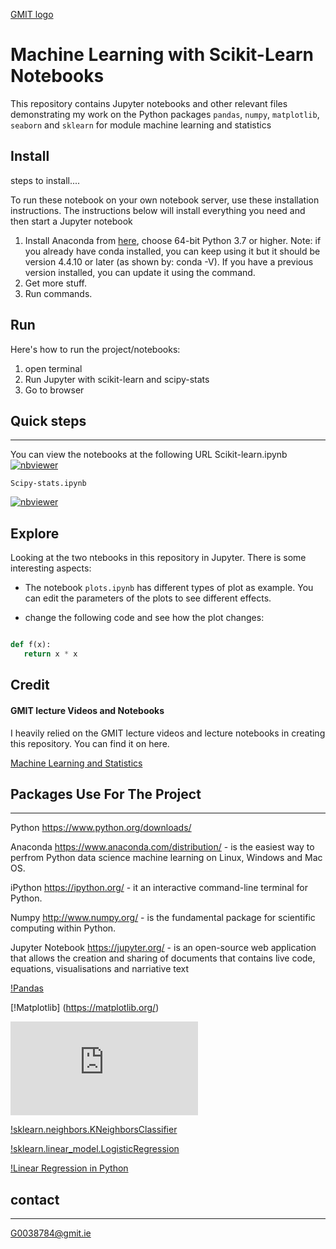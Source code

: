 [GMIT logo](https://www.logolynx.com/topic/gmit#&gid=1&pid=2)



# Machine Learning with Scikit-Learn Notebooks

This repository contains Jupyter notebooks and other relevant files demonstrating my work on the Python packages `pandas`, `numpy`, `matplotlib`, `seaborn` and `sklearn` for module machine learning and statistics



 ## Install


 steps to install....

To run these notebook on your own notebook server, use these installation instructions. The instructions below will install everything you need and then start a Jupyter notebook

1.  Install Anaconda from [here](https://docs.anaconda.com/anaconda/install/windows/), choose 64-bit Python 3.7 or higher.
Note: if you already have conda installed, you can keep using it but it should be version 4.4.10 or later (as shown by: conda -V). If you have a previous version installed, you can update it using the command. 
2. Get more stuff.
3. Run commands.

## Run

Here's how to run the project/notebooks:

1. open terminal
2. Run Jupyter with scikit-learn and scipy-stats
3. Go to browser

 
 ## Quick steps
 ***

 You can view the notebooks at the following URL
      Scikit-learn.ipynb
 [![nbviewer](https://raw.githubusercontent.com/jupyter/design/master/logos/Badges/nbviewer_badge.svg)](https://github.com/G00387847/machineLearningTask/blob/main/scikit-learn.ipynb)
  
    Scipy-stats.ipynb
 [![nbviewer](https://raw.githubusercontent.com/jupyter/design/master/logos/Badges/nbviewer_badge.svg)](https://nbviewer.org/github/G00387847/machineLearningTask/blob/main/scipy-stats.ipynb)


## Explore


Looking  at the two ntebooks in this repository in Jupyter. There is some interesting aspects:

- The notebook `plots.ipynb` has different types of plot as example. You can edit the parameters of the plots to see different effects.

- change the following code and see how the plot changes:

```python

def f(x):
   return x * x
```

## Credit

#### GMIT lecture Videos and Notebooks

I heavily relied on the GMIT lecture videos and lecture notebooks in creating this repository. You can find it on here. 

 [Machine Learning and Statistics](https://learnonline.gmit.ie/course/view.php?id=4153)


## Packages Use For The Project

******

Python https://www.python.org/downloads/

Anaconda https://www.anaconda.com/distribution/ - is the easiest way to perfrom Python data science machine learning on Linux, Windows and Mac OS.

iPython https://ipython.org/ - it an interactive command-line terminal for Python.

Numpy http://www.numpy.org/ - is the fundamental package for scientific computing within Python.

Jupyter Notebook https://jupyter.org/ - is an open-source web application that allows the creation and sharing of documents that contains live code, equations, visualisations and narriative text

[!Pandas](https://pandas.pydata.org/)

[!Matplotlib] (https://matplotlib.org/)

![scikit-learn](https://scikit-learn.org/stable/tutorial/index.html)

[!sklearn.neighbors.KNeighborsClassifier](https://scikit-learn.org/stable/modules/generated/sklearn.neighbors.KNeighborsClassifier.html#sklearn.neighbors.KNeighborsClassifier)

[!sklearn.linear_model.LogisticRegression](https://scikit-learn.org/stable/modules/generated/sklearn.linear_model.LogisticRegression.html)

[!Linear Regression in Python](https://realpython.com/linear-regression-in-python/)

## contact

*****

[G0038784@gmit.ie](G0038784@gmit.ie)